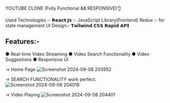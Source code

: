 YOUTUBE CLONE (Fully Functional && RESPONSIVE)👌

Used Technologies :- 
𝗥𝗲𝗮𝗰𝘁 𝗝𝘀 :- JavaScript Library(Frontend)
Redux :- for state management
UI Design:- 𝗧𝗮𝗶𝗹𝘄𝗶𝗻𝗱 𝗖𝗦𝗦
𝗥𝗮𝗽𝗶𝗱 𝗔𝗣𝗜 


Features:-
-------------------
● Real-time Video Streaming 
● Video Search Functionality 
● Video Suggestions 
● Responsive UI




-> Home Page
![Screenshot 2024-09-08 203952](https://github.com/user-attachments/assets/ebab4dbd-0bd0-4ce3-9170-4abef5b7c63e)

-> SEARCH FUNCTIONALITY work perfect.
![Screenshot 2024-09-08 204018](https://github.com/user-attachments/assets/72655c9e-71ff-4e6d-800d-b5aeb89344af)

-> Video Playing
![Screenshot 2024-09-08 204401](https://github.com/user-attachments/assets/cbc6031a-b9ab-49ef-a8b0-1c40d8a70f5b)


